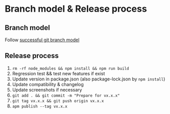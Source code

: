 # Branch model & Release process

## Branch model

Follow [successful git branch model](https://nvie.com/posts/a-successful-git-branching-model/)

## Release process

1. `rm -rf node_modules && npm install && npm run build`
2. Regression test && test new features if exist
3. Update version in package.json (also package-lock.json by `npm install`)
4. Update compatibility & changelog
5. Update screenshots if necessary
6. `git add . && git commit -m "Prepare for vx.x.x"`
7. `git tag vx.x.x && git push origin vx.x.x`
8. `apm publish --tag vx.x.x`


